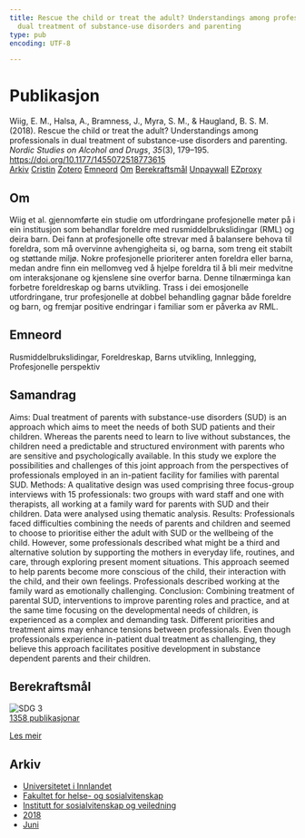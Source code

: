 ```yaml
---
title: Rescue the child or treat the adult? Understandings among professionals in
  dual treatment of substance-use disorders and parenting
type: pub
encoding: UTF-8

---
```

<h1>Publikasjon</h1>
<article id="csl-bib-container-9FBT8T93" class="csl-bib-container">
  <div class="csl-bib-body"> <div class="csl-entry">Wiig, E. M., Halsa, A., Bramness, J., Myra, S. M., &#38; Haugland, B. S. M. (2018). Rescue the child or treat the adult? Understandings among professionals in dual treatment of substance-use disorders and parenting. <i>Nordic Studies on Alcohol and Drugs</i>, <i>35</i>(3), 179–195. <a href="https://doi.org/10.1177/1455072518773615">https://doi.org/10.1177/1455072518773615</a></div> </div>
  <div class="csl-bib-buttons">
    <a href="#taxonomy-article-9FBT8T93" alt="archive" class="csl-bib-button">Arkiv</a>
    <a href="https://app.cristin.no/results/show.jsf?id=1590615" alt="Cristin" class="csl-bib-button">Cristin</a>
    <a href="http://zotero.org/groups/5881554/items/9FBT8T93" alt="Zotero" class="csl-bib-button">Zotero</a>
    <a href="#keywords-article-9FBT8T93" alt="keywords" class="csl-bib-button">Emneord</a>
    <a href="#about-article-9FBT8T93" alt="about_pub" class="csl-bib-button">Om</a>
    <a href="#sdg-article-9FBT8T93" alt="sdg" class="csl-bib-button">Berekraftsmål</a>
    <a href="https://journals.sagepub.com/doi/pdf/10.1177/1455072518773615" alt="Unpaywall" class="csl-bib-button">Unpaywall</a>
    <a href="https://journals.sagepub.com/doi/pdf/10.1177/1455072518773615" alt="EZproxy" class="csl-bib-button">EZproxy</a>
  </div>
  <div id="csl-bib-meta-container-9FBT8T93"></div>
</article>
<div id="csl-bib-meta-9FBT8T93" class="csl-bib-meta">
  <article id="about-article-9FBT8T93" class="about_pub-article">
    <h1>Om</h1>
    Wiig et al. gjennomførte ein studie om utfordringane profesjonelle møter på i ein institusjon som behandlar foreldre med rusmiddelbrukslidingar (RML) og deira barn. Dei fann at profesjonelle ofte strevar med å balansere behova til foreldra, som må overvinne avhengigheita si, og barna, som treng eit stabilt og støttande miljø. Nokre profesjonelle prioriterer anten foreldra eller barna, medan andre finn ein mellomveg ved å hjelpe foreldra til å bli meir medvitne om interaksjonane og kjenslene sine overfor barna. Denne tilnærminga kan forbetre foreldreskap og barns utvikling. Trass i dei emosjonelle utfordringane, trur profesjonelle at dobbel behandling gagnar både foreldre og barn, og fremjar positive endringar i familiar som er påverka av RML.
  </article>
  <article id="keywords-article-9FBT8T93" class="keywords-article">
    <h1>Emneord</h1>
    Rusmiddelbrukslidingar, Foreldreskap, Barns utvikling, Innlegging, Profesjonelle perspektiv
  </article>
  <article id="abstract-article-9FBT8T93" class="abstract-article">
    <h1>Samandrag</h1>
    Aims: Dual treatment of parents with substance-use disorders (SUD) is an approach which aims to meet the needs of both SUD patients and their children. Whereas the parents need to learn to live without substances, the children need a predictable and structured environment with parents who are sensitive and psychologically available. In this study we explore the possibilities and challenges of this joint approach from the perspectives of professionals employed in an in-patient facility for families with parental SUD. Methods: A qualitative design was used comprising three focus-group interviews with 15 professionals: two groups with ward staff and one with therapists, all working at a family ward for parents with SUD and their children. Data were analysed using thematic analysis. Results: Professionals faced difficulties combining the needs of parents and children and seemed to choose to prioritise either the adult with SUD or the wellbeing of the child. However, some professionals described what might be a third and alternative solution by supporting the mothers in everyday life, routines, and care, through exploring present moment situations. This approach seemed to help parents become more conscious of the child, their interaction with the child, and their own feelings. Professionals described working at the family ward as emotionally challenging. Conclusion: Combining treatment of parental SUD, interventions to improve parenting roles and practice, and at the same time focusing on the developmental needs of children, is experienced as a complex and demanding task. Different priorities and treatment aims may enhance tensions between professionals. Even though professionals experience in-patient dual treatment as challenging, they believe this approach facilitates positive development in substance dependent parents and their children.
  </article>
  <article id="sdg-article-9FBT8T93" class="sdg-article">
    <h1>Berekraftsmål</h1>
    <div class="sdg-container"><div id="sdg3" class="sdg">
        <img src="{{< params subfolder >}}images/sdg/sdg03_nn.png" class="image" alt="SDG 3">
        <div class="sdg-overlay">
          <a href="/nn/archive/?key=?sdg=3#archive" class="sdg-publication-count"><span>1358</span> publikasjonar</a>
          <p><a href="https://fn.no/om-fn/fns-baerekraftsmaal/god-helse-og-livskvalitet?lang=nno-NO" class="sdg-read-more">Les meir</a></p>
        </div>
      </div></div>
  </article>
  <article id="taxonomy-article-9FBT8T93" class="taxonomy-article">
    <h1>Arkiv</h1>
    <ul>
      <li>
        <a href="/nn/archive/?key=3DCRN523">Universitetet i Innlandet</a>
      </li>
      <li>
        <a href="/nn/archive/?key=IDKFS3MX">Fakultet for helse- og sosialvitenskap</a>
      </li>
      <li>
        <a href="/nn/archive/?key=CU4VFGCV">Institutt for sosialvitenskap og veiledning</a>
      </li>
      <li>
        <a href="/nn/archive/?key=6YFFCMG5">2018</a>
      </li>
      <li>
        <a href="/nn/archive/?key=XJGW92IU">Juni</a>
      </li>
    </ul>
  </article>
</div>
